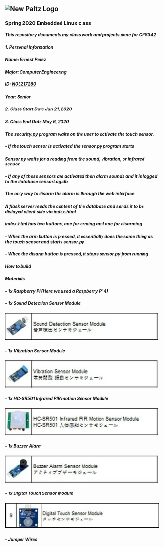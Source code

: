 ## ![New Paltz Logo](https://www.newpaltz.edu/media/identity/logos/newpaltzlogo.jpg)
### **Spring 2020 Embedded Linux class**
##### This repository documents my class  work and projects done for CPS342
##### 1. **Personal information** 
#####    Name: Ernest Perez
#####    Major: Computer Engineering
#####    ID: [N03217280](https://github.com/ejamescodes)
#####    Year: Senior
##### 2. **Class Start Date** Jan 21, 2020
##### 3. **Class End Date** May 6, 2020
#####
##### The security.py program waits on the user to activate the touch sensor.
##### - If the touch sensor is activated the sensor.py program starts
##### Sensor.py waits for a reading from the sound, vibration, or infrared sensor
##### - If any of these sensors are activated then alarm sounds and it is logged to the database sensorLog.db
##### The only way to disarm the alarm is through the web interface
##### A flask server reads the content of the database and sends it to be dislayed client side via index.html
##### index.html has two buttons, one for arming and one for disarming
##### - When the arm button is pressed, it essentially does the same thing as the touch sensor and starts sensor.py
##### - When the disarm button is pressed, it stops sensor.py from running
##### **How to build**
##### Materials
##### - 1x Raspberry Pi (Here we used a Raspberry Pi 4)
##### - 1x Sound Detection Sensor Module
##### ![Sound Detection Sensor Module](https://github.com/ejamescodes/EL2020/blob/final/Pictures/sound.PNG)
##### - 1x Vibration Sensor Module
##### ![Vibration Sensor Module](https://github.com/ejamescodes/EL2020/blob/final/Pictures/vibration.PNG)
##### - 1x HC-SR501 Infrared PIR motion Sensor Module
##### ![HC-SR501 Infrared PIR motion Sensor Module](https://github.com/ejamescodes/EL2020/blob/final/Pictures/IR.PNG)
##### - 1x Buzzer Alarm
##### ![Buzzer Alarm](https://github.com/ejamescodes/EL2020/blob/final/Pictures/alarm.PNG)
##### - 1x Digital Touch Sensor Module
##### ![Digital Touch Sensor Module](https://github.com/ejamescodes/EL2020/blob/final/Pictures/touch.PNG)
##### - Jumper Wires
